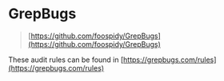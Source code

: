 # GrepBugs

> [https://github.com/foospidy/GrepBugs](https://github.com/foospidy/GrepBugs)

These audit rules can be found in [https://grepbugs.com/rules](https://grepbugs.com/rules)
